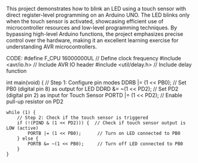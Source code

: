 This project demonstrates how to blink an LED using a touch sensor with direct register-level programming on an Arduino UNO. The LED blinks only when the touch sensor is activated, showcasing efficient use of microcontroller resources and low-level programming techniques.
By bypassing high-level Arduino functions, the project emphasizes precise control over the hardware, making it an excellent learning exercise for understanding AVR microcontrollers.

CODE:
#define F_CPU 16000000UL // Define clock frequency 
#include <avr/io.h>      // Include AVR IO header 
#include <util/delay.h>  // Include delay function 
 
int main(void) { 
    // Step 1: Configure pin modes 
    DDRB |= (1 << PB0);  // Set PB0 (digital pin 8) as output for LED 
    DDRD &= ~(1 << PD2); // Set PD2 (digital pin 2) as input for Touch Sensor 
    PORTD |= (1 << PD2); // Enable pull-up resistor on PD2 
 
    while (1) { 
        // Step 2: Check if the touch sensor is triggered 
        if (!(PIND & (1 << PD2))) {  // Check if touch sensor output is LOW (active) 
            PORTB |= (1 << PB0);      // Turn on LED connected to PB0 
        } else { 
            PORTB &= ~(1 << PB0);     // Turn off LED connected to PB0 
        } 
    }
